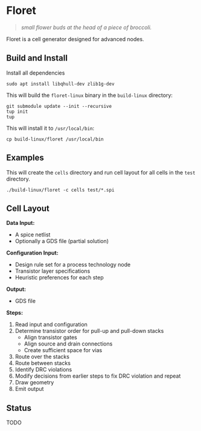 # Floret

> *small flower buds at the head of a piece of broccoli.*

Floret is a cell generator designed for advanced nodes.

## Build and Install

Install all dependencies
```
sudo apt install libqhull-dev zlib1g-dev
```

This will build the `floret-linux` binary in the `build-linux` directory:
```
git submodule update --init --recursive
tup init
tup
```

This will install it to `/usr/local/bin`:
```
cp build-linux/floret /usr/local/bin
```

## Examples

This will create the `cells` directory and run cell layout for all cells in the `test` directory.
```
./build-linux/floret -c cells test/*.spi
```

## Cell Layout

**Data Input:**
* A spice netlist
* Optionally a GDS file (partial solution)

**Configuration Input:**
* Design rule set for a process technology node
* Transistor layer specifications
* Heuristic preferences for each step

**Output:**
* GDS file

**Steps:**
1. Read input and configuration
2. Determine transistor order for pull-up and pull-down stacks
    * Align transistor gates
    * Align source and drain connections
    * Create sufficient space for vias
3. Route over the stacks
4. Route between stacks
5. Identify DRC violations
6. Modify decisions from earlier steps to fix DRC violation and repeat
7. Draw geometry
8. Emit output

## Status

TODO

